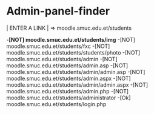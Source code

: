 # Admin-panel-finder

   |   ENTER A LINK   |
=>  moodle.smuc.edu.et/students

-**[NOT] moodle.smuc.edu.et/students/img**
-[NOT] moodle.smuc.edu.et/students/fxc
-[NOT] moodle.smuc.edu.et/students/students/photo
-[NOT] moodle.smuc.edu.et/students/admin
-[NOT] moodle.smuc.edu.et/students/admin.asp
-[NOT] moodle.smuc.edu.et/students/admin/admin.asp
-[NOT] moodle.smuc.edu.et/students/admin.aspx
-[NOT] moodle.smuc.edu.et/students/admin/admin.aspx
-[NOT] moodle.smuc.edu.et/students/admin.php
-[NOT] moodle.smuc.edu.et/students/administrator
-[Ok] moodle.smuc.edu.et/students/login.php
